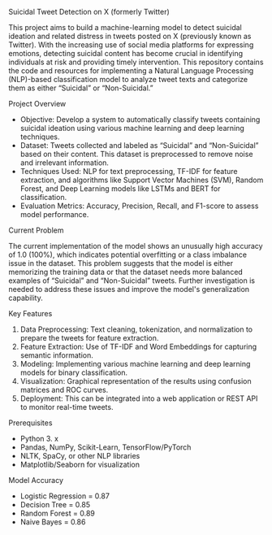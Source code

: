 Suicidal Tweet Detection on X (formerly Twitter)

This project aims to build a machine-learning model to detect suicidal ideation and related distress in tweets posted on X (previously known as Twitter). With the increasing use of social media platforms for expressing emotions, detecting suicidal content has become crucial in identifying individuals at risk and providing timely intervention. This repository contains the code and resources for implementing a Natural Language Processing (NLP)-based classification model to analyze tweet texts and categorize them as either “Suicidal” or “Non-Suicidal.”

Project Overview

- Objective: Develop a system to automatically classify tweets containing suicidal ideation using various machine learning and deep learning techniques.
- Dataset: Tweets collected and labeled as “Suicidal” and “Non-Suicidal” based on their content. This dataset is preprocessed to remove noise and irrelevant information.
- Techniques Used: NLP for text preprocessing, TF-IDF for feature extraction, and algorithms like Support Vector Machines (SVM), Random Forest, and Deep Learning models like LSTMs and BERT for classification.
- Evaluation Metrics: Accuracy, Precision, Recall, and F1-score to assess model performance.

Current Problem

The current implementation of the model shows an unusually high accuracy of 1.0 (100%), which indicates potential overfitting or a class imbalance issue in the dataset. This problem suggests that the model is either memorizing the training data or that the dataset needs more balanced examples of “Suicidal” and “Non-Suicidal” tweets. Further investigation is needed to address these issues and improve the model's generalization capability.

Key Features

1. Data Preprocessing: Text cleaning, tokenization, and normalization to prepare the tweets for feature extraction.
2. Feature Extraction: Use of TF-IDF and Word Embeddings for capturing semantic information.
3. Modeling: Implementing various machine learning and deep learning models for binary classification.
4. Visualization: Graphical representation of the results using confusion matrices and ROC curves.
5. Deployment: This can be integrated into a web application or REST API to monitor real-time tweets.

Prerequisites

- Python 3. x
- Pandas, NumPy, Scikit-Learn, TensorFlow/PyTorch
- NLTK, SpaCy, or other NLP libraries
- Matplotlib/Seaborn for visualization

Model	Accuracy

- Logistic Regression =	0.87
- Decision Tree =	0.85
- Random Forest	= 0.89
- Naive Bayes =	0.86
